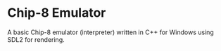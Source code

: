 # Chip-8 Emulator
A basic Chip-8 emulator (interpreter) written in C++ for Windows using SDL2 for rendering.